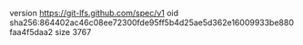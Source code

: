 version https://git-lfs.github.com/spec/v1
oid sha256:864402ac46c08ee72300fde95ff5b4d25ae5d362e16009933be880faa4f5daa2
size 3767

